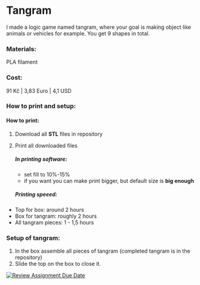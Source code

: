 # Tangram
I made a logic game named tangram, where your goal is making object like animals or vehicles for example. You get 9 shapes in total.

### Materials:
PLA  filament

### Cost:
91 Kč | 3,83 Euro | 4,1 USD

### How to print and setup:
#### How to print:
1. Download all **STL** files in repository
2. Print all downloaded files
	##### In printing software:
 	 - set fill to 10%-15%
 	 - if you want you can make print bigger, but default size is **big enough**

	##### Printing speeed:
  - Top for box: around 2 hours
  - Box for tangram: roughly 2 hours
  - All tangram pieces: 1 - 1,5 hours

### Setup of tangram:

1. In the box assemble all pieces of tangram (completed tangram is in  the repository)
2. Slide the top on the box to close it.











[![Review Assignment Due Date](https://classroom.github.com/assets/deadline-readme-button-24ddc0f5d75046c5622901739e7c5dd533143b0c8e959d652212380cedb1ea36.svg)](https://classroom.github.com/a/V-0A61vX)
